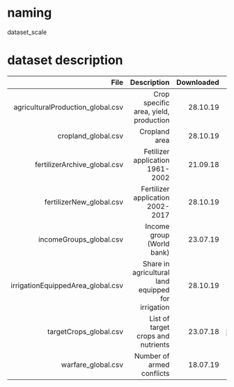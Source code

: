 # naming
dataset_scale

# dataset description
|File        |Description |Downloaded  |source      |
| ----------:| ----------:| ----------:| ----------:|  
|agriculturalProduction_global.csv| Crop specific area, yield, production| 28.10.19 | http://www.fao.org/faostat/en/#data/QC |
|cropland_global.csv| Cropland area | 28.10.19 | http://www.fao.org/faostat/en/#data/RL|
|fertilizerArchive_global.csv| Fetilizer application 1961-2002 | 21.09.18 | http://www.fao.org/faostat/en/#data/RA|
|fertilizerNew_global.csv| Fertilizer application 2002-2017 | 28.10.19 | http://www.fao.org/faostat/en/#data/RFN|
|incomeGroups_global.csv| Income group (World bank) | 23.07.19 | https://datahelpdesk.worldbank.org/knowledgebase/articles/906519|
|irrigationEquippedArea_global.csv| Share in agricultural land equipped for irrigation | 28.10.19 | http://www.fao.org/faostat/en/#data/EL|
|targetCrops_global.csv| List of target crops and nutrients | 23.07.18 | http://www.fao.org/docrep/003/x9892e/X9892e05.htm#P8217_125315|
|warfare_global.csv| Number of armed conflicts | 18.07.19 | http://systemicpeace.org/inscrdata.html|
